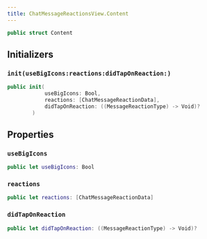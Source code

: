 ```yaml
---
title: ChatMessageReactionsView.Content
---
```


``` swift
public struct Content 
```

## Initializers

### `init(useBigIcons:reactions:didTapOnReaction:)`

``` swift
public init(
            useBigIcons: Bool,
            reactions: [ChatMessageReactionData],
            didTapOnReaction: ((MessageReactionType) -> Void)?
        ) 
```

## Properties

### `useBigIcons`

``` swift
public let useBigIcons: Bool
```

### `reactions`

``` swift
public let reactions: [ChatMessageReactionData]
```

### `didTapOnReaction`

``` swift
public let didTapOnReaction: ((MessageReactionType) -> Void)?
```
